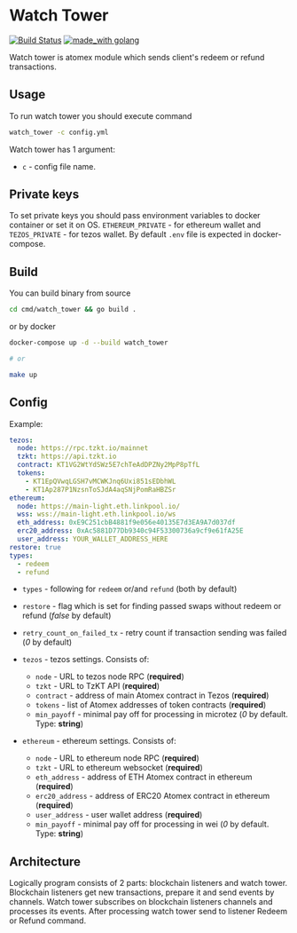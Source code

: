 # Watch Tower
[![Build Status](https://github.com/atomex-protocol/watch-tower/workflows/ci/badge.svg)](https://github.com/atomex-protocol/watch-tower/actions?query=branch%3Amaster+workflow%3A%22build%22)
[![made_with golang](https://img.shields.io/badge/made_with-golang-blue.svg)](https://golang.org/)

Watch tower is atomex module which sends client's redeem  or refund transactions.

## Usage

To run watch tower you should execute command

```bash
watch_tower -c config.yml
```

Watch tower has 1 argument:

* `c` - config file name.


## Private keys

To set private keys you should pass environment variables to docker container or set it on OS. `ETHEREUM_PRIVATE` - for ethereum wallet and `TEZOS_PRIVATE` - for tezos wallet.
By default `.env` file is expected in docker-compose.


## Build

You can build binary from source

```bash
cd cmd/watch_tower && go build .
```

or by docker

```bash
docker-compose up -d --build watch_tower

# or

make up
```

## Config

Example:

```yaml
tezos:
  node: https://rpc.tzkt.io/mainnet
  tzkt: https://api.tzkt.io
  contract: KT1VG2WtYdSWz5E7chTeAdDPZNy2MpP8pTfL
  tokens:
    - KT1EpQVwqLGSH7vMCWKJnq6Uxi851sEDbhWL
    - KT1Ap287P1NzsnToSJdA4aqSNjPomRaHBZSr
ethereum:
  node: https://main-light.eth.linkpool.io/
  wss: wss://main-light.eth.linkpool.io/ws
  eth_address: 0xE9C251cbB4881f9e056e40135E7d3EA9A7d037df
  erc20_address: 0xAc5881D77Db9340c94F53300736a9cf9e61fA25E
  user_address: YOUR_WALLET_ADDRESS_HERE
restore: true
types:
  - redeem
  - refund
```

* `types` - following for `redeem` or/and `refund` (both by default)
* `restore` - flag which is set for finding passed swaps without redeem or refund (*false* by default)
* `retry_count_on_failed_tx` - retry count if transaction sending was failed (*0* by default)
* `tezos` - tezos settings. Consists of:

    * `node` - URL to tezos node RPC (**required**)
    * `tzkt` - URL to TzKT API (**required**)
    * `contract` - address of main Atomex contract in Tezos (**required**)
    * `tokens` - list of Atomex addresses of token contracts (**required**)
    * `min_payoff` - minimal pay off for processing in microtez (*0* by default.  Type: **string**)

* `ethereum` - ethereum settings. Consists of:

    * `node` - URL to ethereum node RPC (**required**)
    * `tzkt` - URL to ethereum websocket (**required**)
    * `eth_address` - address of ETH Atomex contract in ethereum (**required**)
    * `erc20_address` - address of ERC20 Atomex contract in ethereum (**required**)
    * `user_address` - user wallet address (**required**)
    * `min_payoff` - minimal pay off for processing in wei (*0* by default. Type: **string**)


## Architecture

  Logically program consists of 2 parts: blockchain listeners and watch tower.
  Blockchain listeners get new transactions, prepare it and send events by channels.
  Watch tower subscribes on blockchain listeners channels and processes its events.
  After processing watch tower send to listener Redeem or Refund command.
